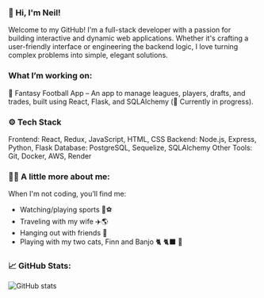 ### 👋 Hi, I'm Neil!

Welcome to my GitHub! I'm a full-stack developer with a passion for building interactive and dynamic web applications. Whether it's crafting a user-friendly interface or engineering the backend logic, I love turning complex problems into simple, elegant solutions.

### What I’m working on:
🏈 Fantasy Football App – An app to manage leagues, players, drafts, and trades, built using React, Flask, and SQLAlchemy (🚧 Currently in progress).

### ⚙️ Tech Stack
Frontend: React, Redux, JavaScript, HTML, CSS
Backend: Node.js, Express, Python, Flask
Database: PostgreSQL, Sequelize, SQLAlchemy
Other Tools: Git, Docker, AWS, Render

### 👨‍💻 A little more about me:
When I'm not coding, you’ll find me:

* Watching/playing sports 🏀⚽
* Traveling with my wife ✈️🌎
* Hanging out with friends 🎉
* Playing with my two cats, Finn and Banjo 🐈 🐈‍⬛ 🐾

### 📈 GitHub Stats:
![GitHub stats](https://github-readme-stats.vercel.app/api?username=fullstackneil)




<!---
fullstackneil/fullstackneil is a ✨ special ✨ repository because its `README.md` (this file) appears on your GitHub profile.
You can click the Preview link to take a look at your changes.
--->

